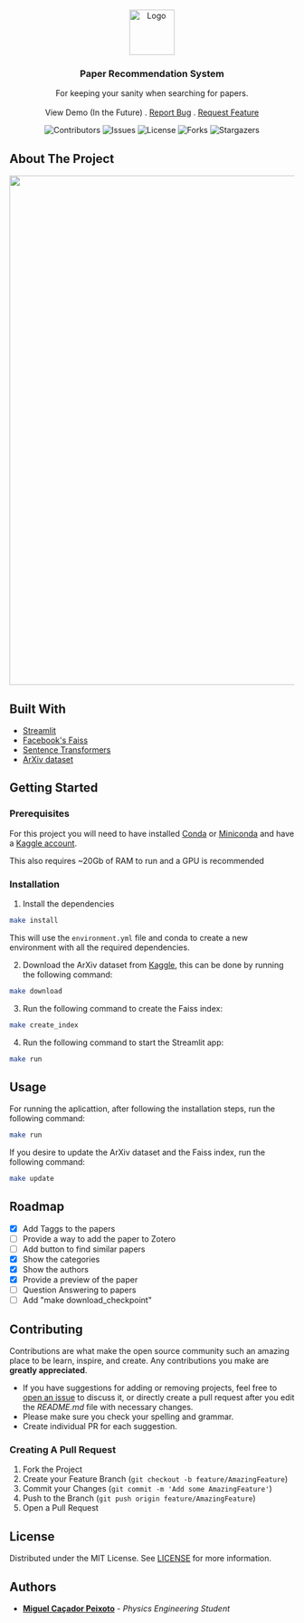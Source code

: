 <br/>
<p align="center">
  <a href="https://github.com/mcpeixoto/PaperRecomenderSystem">
    <img src="https://images.emojiterra.com/google/noto-emoji/v2.034/512px/1f50e.png" alt="Logo" width="80" height="80">
  </a>

  <h3 align="center">Paper Recommendation System</h3>

  <div align="center">
    For keeping your sanity when searching for papers.
    <br/>
    <br/>
    <a>View Demo (In the Future)</as>
    .
    <a href="https://github.com/mcpeixoto/PaperRecomenderSystem/issues">Report Bug</a>
    .
    <a href="https://github.com/mcpeixoto/PaperRecomenderSystem/issues">Request Feature</a>
  </p>
</div>


<div align="center">
  <img src="https://img.shields.io/github/contributors/mcpeixoto/PaperRecomenderSystem?color=dark-green" alt="Contributors"/>
  <img src="https://img.shields.io/github/issues/mcpeixoto/PaperRecomenderSystem" alt="Issues"/>
  <img src="https://img.shields.io/github/license/mcpeixoto/PaperRecomenderSystem" alt="License"/>
  <img src="https://img.shields.io/github/forks/mcpeixoto/PaperRecomenderSystem?style=social" alt="Forks"/>
  <img src="https://img.shields.io/github/stars/mcpeixoto/PaperRecomenderSystem?style=social" alt="Stargazers"/>
</div>



## About The Project

<div align="center">
  <img src="resources/website.gif" width="900" class="center"/>
</div>

## Built With

* [Streamlit](https://streamlit.io/)
* [Facebook's Faiss](https://github.com/facebookresearch/faiss)
* [Sentence Transformers](sentence-transformers/all-mpnet-base-v2)
* [ArXiv dataset](https://www.kaggle.com/Cornell-University/arxiv)

## Getting Started

### Prerequisites

For this project you will need to have installed [Conda](https://docs.conda.io/en/latest/miniconda.html) or [Miniconda](https://docs.conda.io/en/latest/miniconda.html) and have a [Kaggle account](https://www.kaggle.com/).

This also requires ~20Gb of RAM to run and a GPU is recommended
### Installation

1. Install the dependencies

```sh
make install
```

This will use the `environment.yml` file and conda to create a new environment with all the required dependencies.

2. Download the ArXiv dataset from [Kaggle](https://www.kaggle.com/Cornell-University/arxiv), this can be done by running the following command:

```sh
make download
```


3. Run the following command to create the Faiss index:

```sh
make create_index
```

4. Run the following command to start the Streamlit app:

```sh
make run
```

## Usage

For running the aplicattion, after following the installation steps, run the following command:

```sh
make run
```

If you desire to update the ArXiv dataset and the Faiss index, run the following command:

```sh
make update
```

## Roadmap

- [X] Add Taggs to the papers
- [ ] Provide a way to add the paper to Zotero
- [ ] Add button to find similar papers
- [X] Show the categories
- [X] Show the authors
- [X] Provide a preview of the paper
- [ ] Question Answering to papers
- [ ] Add "make download_checkpoint"

## Contributing

Contributions are what make the open source community such an amazing place to be learn, inspire, and create. Any contributions you make are **greatly appreciated**.
* If you have suggestions for adding or removing projects, feel free to [open an issue](https://github.com/mcpeixoto/PaperRecomenderSystem/issues/new) to discuss it, or directly create a pull request after you edit the *README.md* file with necessary changes.
* Please make sure you check your spelling and grammar.
* Create individual PR for each suggestion.

### Creating A Pull Request

1. Fork the Project
2. Create your Feature Branch (`git checkout -b feature/AmazingFeature`)
3. Commit your Changes (`git commit -m 'Add some AmazingFeature'`)
4. Push to the Branch (`git push origin feature/AmazingFeature`)
5. Open a Pull Request

## License

Distributed under the MIT License. See [LICENSE](https://github.com/mcpeixoto/PaperRecomenderSystem/blob/main/LICENSE.md) for more information.

## Authors

* [**Miguel Caçador Peixoto**](https://github.com/mcpeixoto/) - *Physics Engineering Student*

